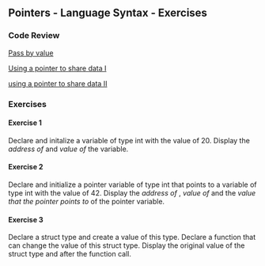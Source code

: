 ## Pointers - Language Syntax - Exercises

### Code Review

[Pass by value](../example1/example1.go)

[Using a pointer to share data I](../example2/example2.go)

[using a pointer to share data II](../example3/example3.go)

### Exercises

#### Exercise 1
Declare and initalize a variable of type int with the value of 20. Display the _address of_ and _value of_ the variable.

#### Exercise 2
Declare and initialize a pointer variable of type int that points to a variable of type int with the value of 42. Display the _address of_ , _value of_ and the _value that the pointer points to_ of the pointer variable.

#### Exercise 3
Declare a struct type and create a value of this type. Declare a function that can change the value of this struct type. Display the original value of the struct type and after the function call.
